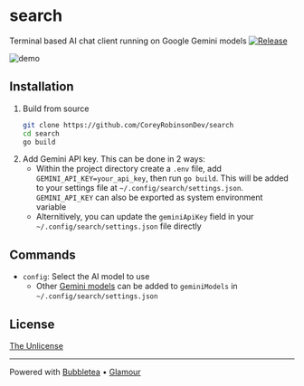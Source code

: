 # search
Terminal based AI chat client running on Google Gemini models
[![Release](https://github.com/CoreyRobinsonDev/search/actions/workflows/release.yml/badge.svg)](https://github.com/CoreyRobinsonDev/search/actions/workflows/release.yml)

![demo](https://vhs.charm.sh/vhs-4nLDenhbKScUPvy58sEDWt.gif)

## Installation
1. Build from source
    ```bash
    git clone https://github.com/CoreyRobinsonDev/search
    cd search
    go build
    ```
1. Add Gemini API key. This can be done in 2 ways:
    - Within the project directory create a `.env` file, add `GEMINI_API_KEY=your_api_key`, then run `go build`. This will be added to your settings file at `~/.config/search/settings.json`. `GEMINI_API_KEY` can also be exported as system environment variable
    - Alternitively, you can update the `geminiApiKey` field in your `~/.config/search/settings.json` file directly

## Commands
- `config`: Select the AI model to use
    - Other [Gemini models](https://ai.google.dev/gemini-api/docs/models) can be added to `geminiModels` in `~/.config/search/settings.json`

## License
[The Unlicense](./LICENSE)

---
Powered with [Bubbletea](https://github.com/charmbracelet/bubbletea) • [Glamour](https://github.com/charmbracelet/glamour)
